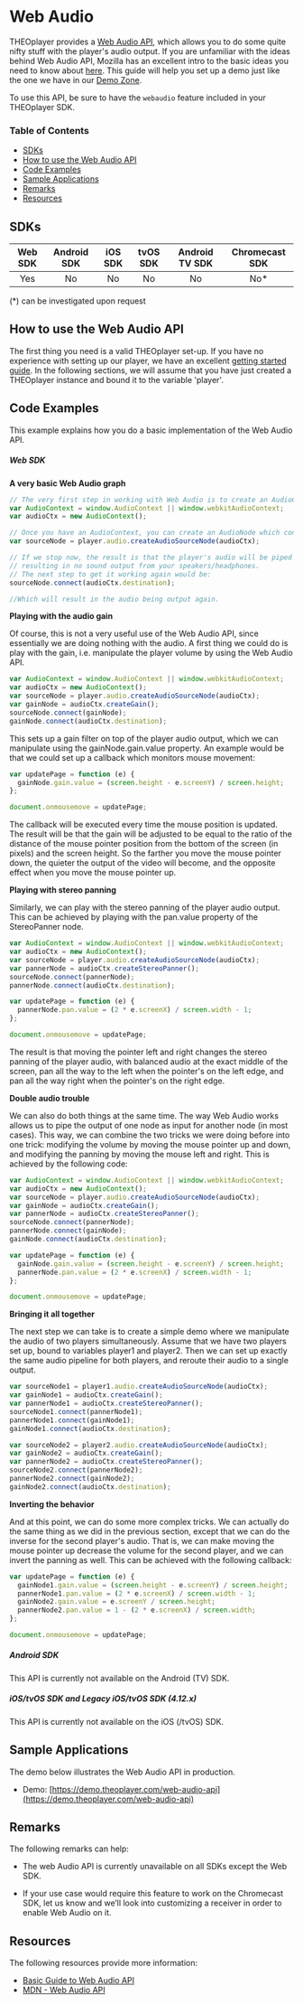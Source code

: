 # Web Audio

THEOplayer provides a [Web Audio API](https://developer.mozilla.org/en-US/docs/Web/API/Web_Audio_API), which allows you to do some quite nifty stuff with the player's audio output. If you are unfamiliar with the ideas behind Web Audio API, Mozilla has an excellent intro to the basic ideas you need to know about [here](https://developer.mozilla.org/en-US/docs/Web/API/Web_Audio_API/Basic_concepts_behind_Web_Audio_API). This guide will help you set up a demo just like the one we have in our [Demo Zone](https://demo.theoplayer.com/web-audio-api).

To use this API, be sure to have the `webaudio` feature included in your THEOplayer SDK.

### Table of Contents

- [SDKs](#sdks)
- [How to use the Web Audio API](#how-to-use-the-web-audio-api)
- [Code Examples](#code-examples)
- [Sample Applications](#sample-applications)
- [Remarks](#remarks)
- [Resources](#resources)

## SDKs

| Web SDK | Android SDK | iOS SDK | tvOS SDK | Android TV SDK | Chromecast SDK |
| :-----: | :---------: | :-----: | :------: | :------------: | :------------: |
|   Yes   |     No      |   No    |    No    |       No       |      No\*      |

(\*) can be investigated upon request

## How to use the Web Audio API

The first thing you need is a valid THEOplayer set-up. If you have no experience with setting up our player, we have an excellent [getting started guide](../../getting-started/01-sdks/01-web/00-getting-started.md). In the following sections, we will assume that you have just created a THEOplayer instance and bound it to the variable 'player'.

## Code Examples

This example explains how you do a basic implementation of the Web Audio API.

##### Web SDK

**A very basic Web Audio graph**

```js
// The very first step in working with Web Audio is to create an AudioContext. This can be achieved as follows:
var AudioContext = window.AudioContext || window.webkitAudioContext;
var audioCtx = new AudioContext();

// Once you have an AudioContext, you can create an AudioNode which contains the player's audio output:
var sourceNode = player.audio.createAudioSourceNode(audioCtx);

// If we stop now, the result is that the player's audio will be piped into the graph, but will not be connected to any outputs,
// resulting in no sound output from your speakers/headphones.
// The next step to get it working again would be:
sourceNode.connect(audioCtx.destination);

//Which will result in the audio being output again.
```

**Playing with the audio gain**

Of course, this is not a very useful use of the Web Audio API, since essentially we are doing nothing with the audio. A first thing we could do is play with the gain, i.e. manipulate the player volume by using the Web Audio API.

```js
var AudioContext = window.AudioContext || window.webkitAudioContext;
var audioCtx = new AudioContext();
var sourceNode = player.audio.createAudioSourceNode(audioCtx);
var gainNode = audioCtx.createGain();
sourceNode.connect(gainNode);
gainNode.connect(audioCtx.destination);
```

This sets up a gain filter on top of the player audio output, which we can manipulate using the gainNode.gain.value property. An example would be that we could set up a callback which monitors mouse movement:

```js
var updatePage = function (e) {
  gainNode.gain.value = (screen.height - e.screenY) / screen.height;
};

document.onmousemove = updatePage;
```

The callback will be executed every time the mouse position is updated. The result will be that the gain will be adjusted to be equal to the ratio of the distance of the mouse pointer position from the bottom of the screen (in pixels) and the screen height. So the farther you move the mouse pointer down, the quieter the output of the video will become, and the opposite effect when you move the mouse pointer up.

**Playing with stereo panning**

Similarly, we can play with the stereo panning of the player audio output. This can be achieved by playing with the pan.value property of the StereoPanner node.

```js
var AudioContext = window.AudioContext || window.webkitAudioContext;
var audioCtx = new AudioContext();
var sourceNode = player.audio.createAudioSourceNode(audioCtx);
var pannerNode = audioCtx.createStereoPanner();
sourceNode.connect(pannerNode);
pannerNode.connect(audioCtx.destination);

var updatePage = function (e) {
  pannerNode.pan.value = (2 * e.screenX) / screen.width - 1;
};

document.onmousemove = updatePage;
```

The result is that moving the pointer left and right changes the stereo panning of the player audio, with balanced audio at the exact middle of the screen, pan all the way to the left when the pointer's on the left edge, and pan all the way right when the pointer's on the right edge.

**Double audio trouble**

We can also do both things at the same time. The way Web Audio works allows us to pipe the output of one node as input for another node (in most cases). This way, we can combine the two tricks we were doing before into one trick: modifying the volume by moving the mouse pointer up and down, and modifying the panning by moving the mouse left and right. This is achieved by the following code:

```js
var AudioContext = window.AudioContext || window.webkitAudioContext;
var audioCtx = new AudioContext();
var sourceNode = player.audio.createAudioSourceNode(audioCtx);
var gainNode = audioCtx.createGain();
var pannerNode = audioCtx.createStereoPanner();
sourceNode.connect(pannerNode);
pannerNode.connect(gainNode);
gainNode.connect(audioCtx.destination);

var updatePage = function (e) {
  gainNode.gain.value = (screen.height - e.screenY) / screen.height;
  pannerNode.pan.value = (2 * e.screenX) / screen.width - 1;
};

document.onmousemove = updatePage;
```

**Bringing it all together**

The next step we can take is to create a simple demo where we manipulate the audio of two players simultaneously. Assume that we have two players set up, bound to variables player1 and player2. Then we can set up exactly the same audio pipeline for both players, and reroute their audio to a single output.

```js
var sourceNode1 = player1.audio.createAudioSourceNode(audioCtx);
var gainNode1 = audioCtx.createGain();
var pannerNode1 = audioCtx.createStereoPanner();
sourceNode1.connect(pannerNode1);
pannerNode1.connect(gainNode1);
gainNode1.connect(audioCtx.destination);

var sourceNode2 = player2.audio.createAudioSourceNode(audioCtx);
var gainNode2 = audioCtx.createGain();
var pannerNode2 = audioCtx.createStereoPanner();
sourceNode2.connect(pannerNode2);
pannerNode2.connect(gainNode2);
gainNode2.connect(audioCtx.destination);
```

**Inverting the behavior**

And at this point, we can do some more complex tricks. We can actually do the same thing as we did in the previous section, except that we can do the inverse for the second player's audio. That is, we can make moving the mouse pointer up decrease the volume for the second player, and we can invert the panning as well. This can be achieved with the following callback:

```js
var updatePage = function (e) {
  gainNode1.gain.value = (screen.height - e.screenY) / screen.height;
  pannerNode1.pan.value = (2 * e.screenX) / screen.width - 1;
  gainNode2.gain.value = e.screenY / screen.height;
  pannerNode2.pan.value = 1 - (2 * e.screenX) / screen.width;
};

document.onmousemove = updatePage;
```

##### Android SDK

This API is currently not available on the Android (TV) SDK.

##### iOS/tvOS SDK and Legacy iOS/tvOS SDK (4.12.x)

This API is currently not available on the iOS (/tvOS) SDK.

## Sample Applications

The demo below illustrates the Web Audio API in production.

- Demo: [https://demo.theoplayer.com/web-audio-api](https://demo.theoplayer.com/web-audio-api)

## Remarks

The following remarks can help:

- The web Audio API is currently unavailable on all SDKs except the Web SDK.

- If your use case would require this feature to work on the Chromecast SDK, let us know and we’ll look into customizing a receiver in order to enable Web Audio on it.

## Resources

The following resources provide more information:

- [Basic Guide to Web Audio API](../../knowledge-base/03-playback/05-basic-guide-web-audio-api.md)
- [MDN - Web Audio API](https://developer.mozilla.org/en-US/docs/Web/API/Web_Audio_API)
